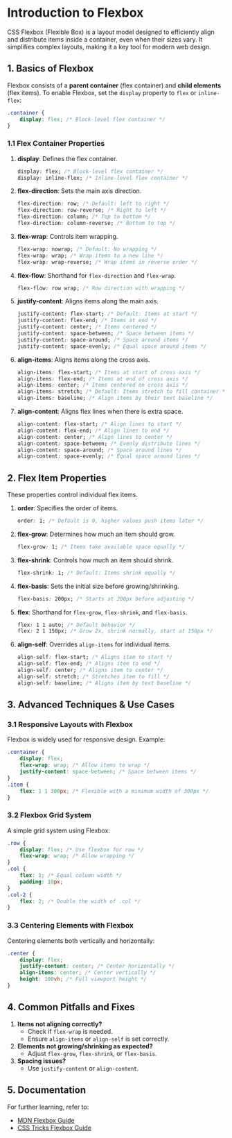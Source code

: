 # Introduction to Flexbox
CSS Flexbox (Flexible Box) is a layout model designed to efficiently align and distribute items inside a container, even when their sizes vary. It simplifies complex layouts, making it a key tool for modern web design.

## 1. Basics of Flexbox
Flexbox consists of a **parent container** (flex container) and **child elements** (flex items). To enable Flexbox, set the `display` property to `flex` or `inline-flex`:

```css
.container {
    display: flex; /* Block-level flex container */
}
```

### 1.1 Flex Container Properties
1. **display**: Defines the flex container.
   ```css
   display: flex; /* Block-level flex container */
   display: inline-flex; /* Inline-level flex container */
   ```
2. **flex-direction**: Sets the main axis direction.
   ```css
   flex-direction: row; /* Default: left to right */
   flex-direction: row-reverse; /* Right to left */
   flex-direction: column; /* Top to bottom */
   flex-direction: column-reverse; /* Bottom to top */
   ```
3. **flex-wrap**: Controls item wrapping.
   ```css
   flex-wrap: nowrap; /* Default: No wrapping */
   flex-wrap: wrap; /* Wrap items to a new line */
   flex-wrap: wrap-reverse; /* Wrap items in reverse order */
   ```
4. **flex-flow**: Shorthand for `flex-direction` and `flex-wrap`.
   ```css
   flex-flow: row wrap; /* Row direction with wrapping */
   ```
5. **justify-content**: Aligns items along the main axis.
   ```css
   justify-content: flex-start; /* Default: Items at start */
   justify-content: flex-end; /* Items at end */
   justify-content: center; /* Items centered */
   justify-content: space-between; /* Space between items */
   justify-content: space-around; /* Space around items */
   justify-content: space-evenly; /* Equal space around items */
   ```
6. **align-items**: Aligns items along the cross axis.
   ```css
   align-items: flex-start; /* Items at start of cross axis */
   align-items: flex-end; /* Items at end of cross axis */
   align-items: center; /* Items centered on cross axis */
   align-items: stretch; /* Default: Items stretch to fill container */
   align-items: baseline; /* Align items by their text baseline */
   ```
7. **align-content**: Aligns flex lines when there is extra space.
   ```css
   align-content: flex-start; /* Align lines to start */
   align-content: flex-end; /* Align lines to end */
   align-content: center; /* Align lines to center */
   align-content: space-between; /* Evenly distribute lines */
   align-content: space-around; /* Space around lines */
   align-content: space-evenly; /* Equal space around lines */
   ```

## 2. Flex Item Properties
These properties control individual flex items.

1. **order**: Specifies the order of items.
   ```css
   order: 1; /* Default is 0, higher values push items later */
   ```
2. **flex-grow**: Determines how much an item should grow.
   ```css
   flex-grow: 1; /* Items take available space equally */
   ```
3. **flex-shrink**: Controls how much an item should shrink.
   ```css
   flex-shrink: 1; /* Default: Items shrink equally */
   ```
4. **flex-basis**: Sets the initial size before growing/shrinking.
   ```css
   flex-basis: 200px; /* Starts at 200px before adjusting */
   ```
5. **flex**: Shorthand for `flex-grow`, `flex-shrink`, and `flex-basis`.
   ```css
   flex: 1 1 auto; /* Default behavior */
   flex: 2 1 150px; /* Grow 2x, shrink normally, start at 150px */
   ```
6. **align-self**: Overrides `align-items` for individual items.
   ```css
   align-self: flex-start; /* Aligns item to start */
   align-self: flex-end; /* Aligns item to end */
   align-self: center; /* Aligns item to center */
   align-self: stretch; /* Stretches item to fill */
   align-self: baseline; /* Aligns item by text baseline */
   ```

## 3. Advanced Techniques & Use Cases
### 3.1 Responsive Layouts with Flexbox
Flexbox is widely used for responsive design. Example:

```css
.container {
    display: flex;
    flex-wrap: wrap; /* Allow items to wrap */
    justify-content: space-between; /* Space between items */
}
.item {
    flex: 1 1 300px; /* Flexible with a minimum width of 300px */
}
```

### 3.2 Flexbox Grid System
A simple grid system using Flexbox:

```css
.row {
    display: flex; /* Use flexbox for row */
    flex-wrap: wrap; /* Allow wrapping */
}
.col {
    flex: 1; /* Equal column width */
    padding: 10px;
}
.col-2 {
    flex: 2; /* Double the width of .col */
}
```

### 3.3 Centering Elements with Flexbox
Centering elements both vertically and horizontally:

```css
.center {
    display: flex;
    justify-content: center; /* Center horizontally */
    align-items: center; /* Center vertically */
    height: 100vh; /* Full viewport height */
}
```

## 4. Common Pitfalls and Fixes
1. **Items not aligning correctly?**
   - Check if `flex-wrap` is needed.
   - Ensure `align-items` or `align-self` is set correctly.
2. **Elements not growing/shrinking as expected?**
   - Adjust `flex-grow`, `flex-shrink`, or `flex-basis`.
3. **Spacing issues?**
   - Use `justify-content` or `align-content`.

## 5. Documentation
For further learning, refer to:
- [MDN Flexbox Guide](https://developer.mozilla.org/en-US/docs/Learn/CSS/CSS_layout/Flexbox)
- [CSS Tricks Flexbox Guide](https://css-tricks.com/snippets/css/a-guide-to-flexbox/)
